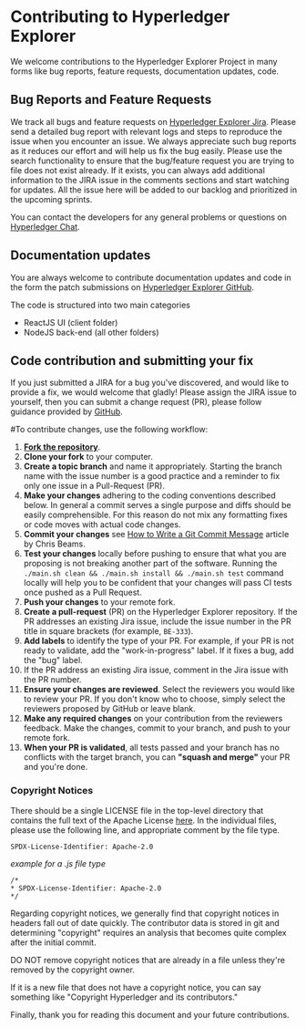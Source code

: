 
<!-- (SPDX-License-Identifier: CC-BY-4.0) -->  <!-- Ensure there is a newline before, and after, this line -->

# Contributing to Hyperledger Explorer

We welcome contributions to the Hyperledger Explorer Project in many forms like bug reports, feature requests,  documentation updates, code.


## Bug Reports and Feature Requests

We track all bugs and feature requests on [Hyperledger Explorer Jira](https://jira.hyperledger.org/projects/BE/issues). Please send a detailed bug report with relevant logs and steps to reproduce the issue when you encounter an issue. We always appreciate such bug reports as it reduces our effort and will help us fix the bug easily. Please use the search functionality to ensure that the bug/feature request you are trying to file does not exist already. If it exists, you can always add additional information to the JIRA issue in the comments sections and start watching for updates. All the issue here will be added to our backlog and prioritized in the upcoming sprints.

You can contact the developers for any general problems or questions on [Hyperledger Chat](https://chat.hyperledger.org/channel/hyperledger-explorer).

## Documentation updates

You are always welcome to contribute documentation updates and code in the form the patch submissions on [Hyperledger Explorer GitHub](https://github.com/hyperledger/blockchain-explorer).

The code is structured into two main categories
* ReactJS UI (client folder)
* NodeJS back-end (all other folders)


## Code contribution and submitting your fix


If you just submitted a JIRA for a bug you've discovered, and would like to
provide a fix, we would welcome that gladly! Please assign the JIRA issue to
yourself, then you can submit a change request (PR), please follow guidance provided by
[GitHub](https://help.github.com/en/github/collaborating-with-issues-and-pull-requests/about-pull-requests).

<!--  Contributing -->

#To contribute changes, use the following workflow:

1. [**Fork the repository**](https://github.com/hyperledger/blockchain-explorer/fork).
1. **Clone your fork** to your computer.
1. **Create a topic branch** and name it appropriately.
Starting the branch name with the issue number is a good practice and a reminder to fix only one issue in a
Pull-Request (PR).
1. **Make your changes** adhering to the coding conventions described below.
In general a commit serves a single purpose and diffs should be easily comprehensible.
For this reason do not mix any formatting fixes or code moves with actual code changes.
1. **Commit your changes** see [How to Write a Git Commit Message](https://chris.beams.io/posts/git-commit/) article by Chris Beams.
1. **Test your changes** locally before pushing to ensure that what you are proposing is not breaking
another part of the software.
Running the ```  ./main.sh clean && ./main.sh install && ./main.sh test ``` command locally will help you to be confident that your changes will
pass CI tests once pushed as a Pull Request.
1. **Push your changes** to your remote fork.
1. **Create a pull-request** (PR) on the Hyperledger Explorer repository. If the PR addresses an existing Jira issue,
include the issue number in the PR title in square brackets (for example, `BE-333`).
1. **Add labels** to identify the type of your PR. For example, if your PR is not ready to validate,
add the "work-in-progress" label. If it fixes a bug, add the "bug" label.
1. If the PR address an existing Jira issue, comment in the Jira issue with the PR number.
1. **Ensure your changes are reviewed**.
Select the reviewers you would like to review your PR.
If you don't know who to choose, simply select the reviewers proposed by GitHub or leave blank.
1. **Make any required changes** on your contribution from the reviewers feedback.
Make the changes, commit to your branch, and push to your remote fork.
1. **When your PR is validated**, all tests passed and your branch has no conflicts with the target branch,
you can **"squash and merge"** your PR and you're done.

<!--  Contributing -->

### Copyright Notices

There should be a single LICENSE file in the top-level directory that contains the full text of the Apache License [here](http://www.apache.org/licenses/LICENSE-2.0).
In the individual files, please use the following line, and appropriate comment by the file type.

`SPDX-License-Identifier: Apache-2.0`

*example for a .js file type*
```
/*
* SPDX-License-Identifier: Apache-2.0
*/

```

Regarding copyright notices, we generally find that copyright notices in headers fall out of date quickly. The contributor data is stored in git and determining "copyright" requires an analysis that becomes quite complex after the initial commit.

DO NOT remove copyright notices that are already in a file unless they're removed by the copyright owner.

If it is a new file that does not have a copyright notice, you can say something like "Copyright Hyperledger and its contributors."

Finally, thank you for reading this document and your future contributions.
